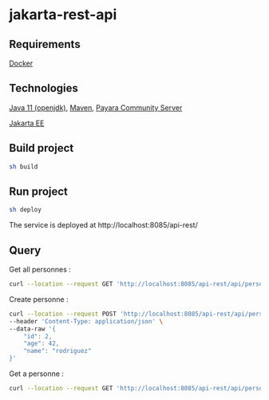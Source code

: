 # jakarta-rest-api

## Requirements
[Docker](https://www.docker.com/)

## Technologies 
[Java 11 (openjdk)](https://openjdk.org/projects/jdk/11/), [Maven](https://maven.apache.org/), [Payara Community Server](https://www.payara.fish/downloads/payara-platform-community-edition/)

[Jakarta EE](https://jakarta.ee/)

## Build project
```bash
sh build
```

## Run project
```bash
sh deploy
```

The service is deployed at http://localhost:8085/api-rest/

## Query

Get all personnes : 
```bash
curl --location --request GET 'http://localhost:8085/api-rest/api/personnes/'
```

Create personne :
```bash
curl --location --request POST 'http://localhost:8085/api-rest/api/personnes/' \
--header 'Content-Type: application/json' \
--data-raw '{
    "id": 2,
    "age": 42,
    "name": "rodriguez"
}'
```

Get a personne :
```bash
curl --location --request GET 'http://localhost:8085/api-rest/api/personnes/0'
```